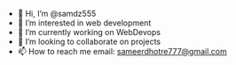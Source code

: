 - 👋 Hi, I’m @samdz555
- 👀 I’m interested in web development
- 🌱 I’m currently working on WebDevops
- 💞️ I’m looking to collaborate on projects 
- 📫 How to reach me email: sameerdhotre777@gmail.com

<!---
samdz555/samdz555 is a ✨ special ✨ repository because its `README.md` (this file) appears on your GitHub profile.
You can click the Preview link to take a look at your changes.
--->

